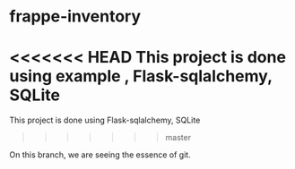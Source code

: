 # frappe-inventory

<<<<<<< HEAD
This project is done using example , Flask-sqlalchemy, SQLite
=======
This project is done using Flask-sqlalchemy, SQLite
>>>>>>> master

On this branch, we are seeing the essence of git.